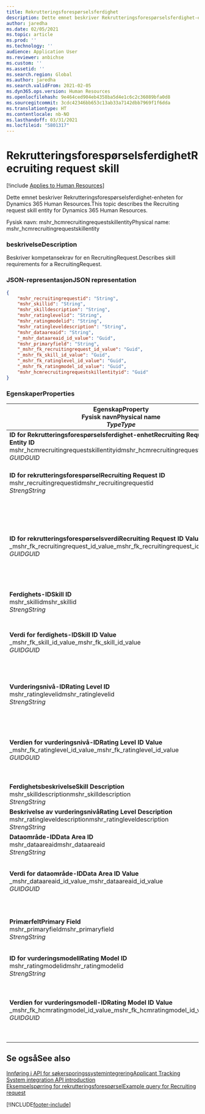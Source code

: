 ```yaml
---
title: Rekrutteringsforespørselsferdighet
description: Dette emnet beskriver Rekrutteringsforespørselsferdighet-enheten for Dynamics 365 Human Resources.
author: jaredha
ms.date: 02/05/2021
ms.topic: article
ms.prod: ''
ms.technology: ''
audience: Application User
ms.reviewer: anbichse
ms.custom: ''
ms.assetid: ''
ms.search.region: Global
ms.author: jaredha
ms.search.validFrom: 2021-02-05
ms.dyn365.ops.version: Human Resources
ms.openlocfilehash: 9e464ced904eb4358ba5d4e1c6c2c36089bfa0d8
ms.sourcegitcommit: 3cdc42346bb653c13ab33a7142dbb7969f1f6dda
ms.translationtype: HT
ms.contentlocale: nb-NO
ms.lasthandoff: 03/31/2021
ms.locfileid: "5801317"
---
```

# <a name="recruiting-request-skill"></a><span data-ttu-id="d5aa1-103">Rekrutteringsforespørselsferdighet</span><span class="sxs-lookup"><span data-stu-id="d5aa1-103">Recruiting request skill</span></span>

[!include [Applies to Human Resources](../includes/applies-to-hr.md)]

<span data-ttu-id="d5aa1-104">Dette emnet beskriver Rekrutteringsforespørselsferdighet-enheten for Dynamics 365 Human Resources.</span><span class="sxs-lookup"><span data-stu-id="d5aa1-104">This topic describes the Recruiting request skill entity for Dynamics 365 Human Resources.</span></span>

<span data-ttu-id="d5aa1-105">Fysisk navn: mshr_hcmrecruitingrequestskillentity</span><span class="sxs-lookup"><span data-stu-id="d5aa1-105">Physical name: mshr_hcmrecruitingrequestskillentity</span></span>

### <a name="description"></a><span data-ttu-id="d5aa1-106">beskrivelse</span><span class="sxs-lookup"><span data-stu-id="d5aa1-106">Description</span></span>

<span data-ttu-id="d5aa1-107">Beskriver kompetansekrav for en RecruitingRequest.</span><span class="sxs-lookup"><span data-stu-id="d5aa1-107">Describes skill requirements for a RecruitingRequest.</span></span>

### <a name="json-representation"></a><span data-ttu-id="d5aa1-108">JSON-representasjon</span><span class="sxs-lookup"><span data-stu-id="d5aa1-108">JSON representation</span></span>

```json
{
    "mshr_recruitingrequestid": "String",
    "mshr_skillid": "String",
    "mshr_skilldescription": "String",
    "mshr_ratinglevelid": "String",
    "mshr_ratingmodelid": "String",
    "mshr_ratingleveldescription": "String",
    "mshr_dataareaid": "String",
    "_mshr_dataareaid_id_value": "Guid",
    "mshr_primaryfield": "String",
    "_mshr_fk_recruitingrequest_id_value": "Guid",
    "_mshr_fk_skill_id_value": "Guid",
    "_mshr_fk_ratinglevel_id_value": "Guid",
    "_mshr_fk_ratingmodel_id_value": "Guid",
    "mshr_hcmrecruitingrequestskillentityid": "Guid"
}
```

### <a name="properties"></a><span data-ttu-id="d5aa1-109">Egenskaper</span><span class="sxs-lookup"><span data-stu-id="d5aa1-109">Properties</span></span>

| <span data-ttu-id="d5aa1-110">Egenskap</span><span class="sxs-lookup"><span data-stu-id="d5aa1-110">Property</span></span><br><span data-ttu-id="d5aa1-111">**Fysisk navn**</span><span class="sxs-lookup"><span data-stu-id="d5aa1-111">**Physical name**</span></span><br><span data-ttu-id="d5aa1-112">**_Type_**</span><span class="sxs-lookup"><span data-stu-id="d5aa1-112">**_Type_**</span></span> | <span data-ttu-id="d5aa1-113">Bruk</span><span class="sxs-lookup"><span data-stu-id="d5aa1-113">Use</span></span> | <span data-ttu-id="d5aa1-114">beskrivelse</span><span class="sxs-lookup"><span data-stu-id="d5aa1-114">Description</span></span> |
| --- | --- | --- |
| <span data-ttu-id="d5aa1-115">**ID for Rekrutteringsforespørselsferdighet-enhet**</span><span class="sxs-lookup"><span data-stu-id="d5aa1-115">**Recruiting Request Skill Entity ID**</span></span><br><span data-ttu-id="d5aa1-116">mshr_hcmrecruitingrequestskillentityid</span><span class="sxs-lookup"><span data-stu-id="d5aa1-116">mshr_hcmrecruitingrequestskillentityid</span></span><br><span data-ttu-id="d5aa1-117">*GUID*</span><span class="sxs-lookup"><span data-stu-id="d5aa1-117">*GUID*</span></span> | <span data-ttu-id="d5aa1-118">Skrivebeskyttet</span><span class="sxs-lookup"><span data-stu-id="d5aa1-118">Read-only</span></span><br><span data-ttu-id="d5aa1-119">Obligatorisk</span><span class="sxs-lookup"><span data-stu-id="d5aa1-119">Required</span></span> | <span data-ttu-id="d5aa1-120">Systemgenerert unik ID for posten **Rekrutteringsforespørselsferdighet**.</span><span class="sxs-lookup"><span data-stu-id="d5aa1-120">System-generated unique identifier for the **Recruiting Request Skill** record.</span></span> |
| <span data-ttu-id="d5aa1-121">**ID for rekrutteringsforespørsel**</span><span class="sxs-lookup"><span data-stu-id="d5aa1-121">**Recruiting Request ID**</span></span><br><span data-ttu-id="d5aa1-122">mshr_recruitingrequestid</span><span class="sxs-lookup"><span data-stu-id="d5aa1-122">mshr_recruitingrequestid</span></span><br><span data-ttu-id="d5aa1-123">*Streng*</span><span class="sxs-lookup"><span data-stu-id="d5aa1-123">*String*</span></span> | <span data-ttu-id="d5aa1-124">Skriv én gang</span><span class="sxs-lookup"><span data-stu-id="d5aa1-124">Write-once</span></span><br><span data-ttu-id="d5aa1-125">Obligatorisk</span><span class="sxs-lookup"><span data-stu-id="d5aa1-125">Required</span></span> | <span data-ttu-id="d5aa1-126">Den brukerlesbare unike identifikatoren for den tilknyttede rekrutteringsforespørselen.</span><span class="sxs-lookup"><span data-stu-id="d5aa1-126">The user-readable unique identifier of the associated recruiting request.</span></span> |
| <span data-ttu-id="d5aa1-127">**ID for rekrutteringsforespørselsverdi**</span><span class="sxs-lookup"><span data-stu-id="d5aa1-127">**Recruiting Request ID Value**</span></span><br><span data-ttu-id="d5aa1-128">_mshr_fk_recruitingrequest_id_value</span><span class="sxs-lookup"><span data-stu-id="d5aa1-128">_mshr_fk_recruitingrequest_id_value</span></span><br><span data-ttu-id="d5aa1-129">*GUID*</span><span class="sxs-lookup"><span data-stu-id="d5aa1-129">*GUID*</span></span> | <span data-ttu-id="d5aa1-130">Skrivebeskyttet</span><span class="sxs-lookup"><span data-stu-id="d5aa1-130">Read-only</span></span><br><span data-ttu-id="d5aa1-131">Obligatorisk</span><span class="sxs-lookup"><span data-stu-id="d5aa1-131">Required</span></span><br> <span data-ttu-id="d5aa1-132">Sekundærnøkkel: mshr_hcmrecruitingrequestentityid i mshr_hcmrecruitingrequestentity-enhet</span><span class="sxs-lookup"><span data-stu-id="d5aa1-132">Foreign key: mshr_hcmrecruitingrequestentityid of mshr_hcmrecruitingrequestentity entity</span></span> | <span data-ttu-id="d5aa1-133">Systemgenerert unik ID for den tilknyttede rekrutteringsforespørselen.</span><span class="sxs-lookup"><span data-stu-id="d5aa1-133">System-generated unique identifier of the associated recruiting request.</span></span> |
| <span data-ttu-id="d5aa1-134">**Ferdighets-ID**</span><span class="sxs-lookup"><span data-stu-id="d5aa1-134">**Skill ID**</span></span><br><span data-ttu-id="d5aa1-135">mshr_skillid</span><span class="sxs-lookup"><span data-stu-id="d5aa1-135">mshr_skillid</span></span><br><span data-ttu-id="d5aa1-136">*Streng*</span><span class="sxs-lookup"><span data-stu-id="d5aa1-136">*String*</span></span><br> | <span data-ttu-id="d5aa1-137">Skriv én gang</span><span class="sxs-lookup"><span data-stu-id="d5aa1-137">Write-once</span></span><br><span data-ttu-id="d5aa1-138">Obligatorisk</span><span class="sxs-lookup"><span data-stu-id="d5aa1-138">Required</span></span> | <span data-ttu-id="d5aa1-139">Den brukerlesbare unike identifikatoren for den påkrevde ferdigheten.</span><span class="sxs-lookup"><span data-stu-id="d5aa1-139">The user-readable unique identifier of the required skill.</span></span> |
| <span data-ttu-id="d5aa1-140">**Verdi for ferdighets-ID**</span><span class="sxs-lookup"><span data-stu-id="d5aa1-140">**Skill ID Value**</span></span><br><span data-ttu-id="d5aa1-141">_mshr_fk_skill_id_value</span><span class="sxs-lookup"><span data-stu-id="d5aa1-141">_mshr_fk_skill_id_value</span></span><br><span data-ttu-id="d5aa1-142">*GUID*</span><span class="sxs-lookup"><span data-stu-id="d5aa1-142">*GUID*</span></span> | <span data-ttu-id="d5aa1-143">Skrivebeskyttet</span><span class="sxs-lookup"><span data-stu-id="d5aa1-143">Read-only</span></span><br><span data-ttu-id="d5aa1-144">Obligatorisk</span><span class="sxs-lookup"><span data-stu-id="d5aa1-144">Required</span></span><br><span data-ttu-id="d5aa1-145">Sekundærnøkkel: mshr_hcmskillentityid i mshr_hcmskillentity-enhet</span><span class="sxs-lookup"><span data-stu-id="d5aa1-145">Foreign key: mshr_hcmskillentityid of mshr_hcmskillentity entity</span></span> | <span data-ttu-id="d5aa1-146">Systemgenerert unik identifikator for den nødvendige ferdigheten.</span><span class="sxs-lookup"><span data-stu-id="d5aa1-146">System-generated unique identifier of the required skill.</span></span> |
| <span data-ttu-id="d5aa1-147">**Vurderingsnivå-ID**</span><span class="sxs-lookup"><span data-stu-id="d5aa1-147">**Rating Level ID**</span></span><br><span data-ttu-id="d5aa1-148">mshr_ratinglevelid</span><span class="sxs-lookup"><span data-stu-id="d5aa1-148">mshr_ratinglevelid</span></span><br><span data-ttu-id="d5aa1-149">*Streng*</span><span class="sxs-lookup"><span data-stu-id="d5aa1-149">*String*</span></span> | <span data-ttu-id="d5aa1-150">Skriv én gang</span><span class="sxs-lookup"><span data-stu-id="d5aa1-150">Write-once</span></span><br><span data-ttu-id="d5aa1-151">Valgfri</span><span class="sxs-lookup"><span data-stu-id="d5aa1-151">Optional</span></span> | <span data-ttu-id="d5aa1-152">Den nødvendige ferdighetsnivåverdien som er valgt for jobben, basert på vurderingsmodellen som er tilordnet ferdigheten.</span><span class="sxs-lookup"><span data-stu-id="d5aa1-152">The required skill level value selected for the job, based on the rating model assigned to the skill.</span></span> |
| <span data-ttu-id="d5aa1-153">**Verdien for vurderingsnivå-ID**</span><span class="sxs-lookup"><span data-stu-id="d5aa1-153">**Rating Level ID Value**</span></span><br><span data-ttu-id="d5aa1-154">_mshr_fk_ratinglevel_id_value</span><span class="sxs-lookup"><span data-stu-id="d5aa1-154">_mshr_fk_ratinglevel_id_value</span></span><br><span data-ttu-id="d5aa1-155">*GUID*</span><span class="sxs-lookup"><span data-stu-id="d5aa1-155">*GUID*</span></span> | <span data-ttu-id="d5aa1-156">Skrivebeskyttet</span><span class="sxs-lookup"><span data-stu-id="d5aa1-156">Read-only</span></span><br><span data-ttu-id="d5aa1-157">Valgfri</span><span class="sxs-lookup"><span data-stu-id="d5aa1-157">Optional</span></span><br><span data-ttu-id="d5aa1-158">Sekundærnøkkel: mshr_hcmratinglevelentityid i mshr_hcmratinglevelentity-enhet</span><span class="sxs-lookup"><span data-stu-id="d5aa1-158">Foreign key: mshr_hcmratinglevelentityid of mshr_hcmratinglevelentity entity</span></span> | <span data-ttu-id="d5aa1-159">Systemgenerert unik identifikator for nivået.</span><span class="sxs-lookup"><span data-stu-id="d5aa1-159">System-generated unique identifier for the level.</span></span> |
| <span data-ttu-id="d5aa1-160">**Ferdighetsbeskrivelse**</span><span class="sxs-lookup"><span data-stu-id="d5aa1-160">**Skill Description**</span></span><br><span data-ttu-id="d5aa1-161">mshr_skilldescription</span><span class="sxs-lookup"><span data-stu-id="d5aa1-161">mshr_skilldescription</span></span><br><span data-ttu-id="d5aa1-162">*Streng*</span><span class="sxs-lookup"><span data-stu-id="d5aa1-162">*String*</span></span> | <span data-ttu-id="d5aa1-163">Skrivebeskyttet</span><span class="sxs-lookup"><span data-stu-id="d5aa1-163">Read-only</span></span><br><span data-ttu-id="d5aa1-164">Obligatorisk</span><span class="sxs-lookup"><span data-stu-id="d5aa1-164">Required</span></span> | <span data-ttu-id="d5aa1-165">Ferdighetsbeskrivelsen.</span><span class="sxs-lookup"><span data-stu-id="d5aa1-165">The skill description.</span></span> |
| <span data-ttu-id="d5aa1-166">**Beskrivelse av vurderingsnivå**</span><span class="sxs-lookup"><span data-stu-id="d5aa1-166">**Rating Level Description**</span></span><br><span data-ttu-id="d5aa1-167">mshr_ratingleveldescription</span><span class="sxs-lookup"><span data-stu-id="d5aa1-167">mshr_ratingleveldescription</span></span><br><span data-ttu-id="d5aa1-168">*Streng*</span><span class="sxs-lookup"><span data-stu-id="d5aa1-168">*String*</span></span> | <span data-ttu-id="d5aa1-169">Skrivebeskyttet</span><span class="sxs-lookup"><span data-stu-id="d5aa1-169">Read-only</span></span><br><span data-ttu-id="d5aa1-170">Valgfri</span><span class="sxs-lookup"><span data-stu-id="d5aa1-170">Optional</span></span> | <span data-ttu-id="d5aa1-171">Beskrivelsen av det valgte ferdighetsnivået.</span><span class="sxs-lookup"><span data-stu-id="d5aa1-171">The description of the selected skill level.</span></span> |
| <span data-ttu-id="d5aa1-172">**Dataområde-ID**</span><span class="sxs-lookup"><span data-stu-id="d5aa1-172">**Data Area ID**</span></span><br><span data-ttu-id="d5aa1-173">mshr_dataareaid</span><span class="sxs-lookup"><span data-stu-id="d5aa1-173">mshr_dataareaid</span></span><br><span data-ttu-id="d5aa1-174">*Streng*</span><span class="sxs-lookup"><span data-stu-id="d5aa1-174">*String*</span></span> | <span data-ttu-id="d5aa1-175">Lese/skrive</span><span class="sxs-lookup"><span data-stu-id="d5aa1-175">Read/write</span></span><br><span data-ttu-id="d5aa1-176">Valgfri</span><span class="sxs-lookup"><span data-stu-id="d5aa1-176">Optional</span></span> | <span data-ttu-id="d5aa1-177">Angir den juridiske enheten (firmaet).</span><span class="sxs-lookup"><span data-stu-id="d5aa1-177">Specifies the legal entity (company).</span></span> |
| <span data-ttu-id="d5aa1-178">**Verdi for dataområde-ID**</span><span class="sxs-lookup"><span data-stu-id="d5aa1-178">**Data Area ID Value**</span></span><br><span data-ttu-id="d5aa1-179">_mshr_dataareaid_id_value</span><span class="sxs-lookup"><span data-stu-id="d5aa1-179">_mshr_dataareaid_id_value</span></span><br><span data-ttu-id="d5aa1-180">*GUID*</span><span class="sxs-lookup"><span data-stu-id="d5aa1-180">*GUID*</span></span> | <span data-ttu-id="d5aa1-181">Skrivebeskyttet</span><span class="sxs-lookup"><span data-stu-id="d5aa1-181">Read-only</span></span><br><span data-ttu-id="d5aa1-182">Valgfri</span><span class="sxs-lookup"><span data-stu-id="d5aa1-182">Optional</span></span><br><span data-ttu-id="d5aa1-183">Sekundærnøkkel: cdm_companyid i cdm_company-enhet</span><span class="sxs-lookup"><span data-stu-id="d5aa1-183">Foreign key: cdm_companyid of cdm_company entity</span></span> | <span data-ttu-id="d5aa1-184">Systemgenerert GUID-verdi som identifiserer den juridiske enheten (firmaet).</span><span class="sxs-lookup"><span data-stu-id="d5aa1-184">System-generated GUID value identifying the legal entity (company).</span></span> |
| <span data-ttu-id="d5aa1-185">**Primærfelt**</span><span class="sxs-lookup"><span data-stu-id="d5aa1-185">**Primary Field**</span></span><br><span data-ttu-id="d5aa1-186">mshr_primaryfield</span><span class="sxs-lookup"><span data-stu-id="d5aa1-186">mshr_primaryfield</span></span><br><span data-ttu-id="d5aa1-187">*Streng*</span><span class="sxs-lookup"><span data-stu-id="d5aa1-187">*String*</span></span> | <span data-ttu-id="d5aa1-188">Skrivebeskyttet</span><span class="sxs-lookup"><span data-stu-id="d5aa1-188">Read-only</span></span><br><span data-ttu-id="d5aa1-189">Obligatorisk</span><span class="sxs-lookup"><span data-stu-id="d5aa1-189">Required</span></span> | <span data-ttu-id="d5aa1-190">Sammenslåing av rekrutteringsforespørselsverdi og ferdighets-ID som en annen metode for å identifisere posten entydig.</span><span class="sxs-lookup"><span data-stu-id="d5aa1-190">Concatenation of Recruiting Request value and Skill ID as another method to uniquely identify the record.</span></span> |
| <span data-ttu-id="d5aa1-191">**ID for vurderingsmodell**</span><span class="sxs-lookup"><span data-stu-id="d5aa1-191">**Rating Model ID**</span></span><br><span data-ttu-id="d5aa1-192">mshr_ratingmodelid</span><span class="sxs-lookup"><span data-stu-id="d5aa1-192">mshr_ratingmodelid</span></span><br><span data-ttu-id="d5aa1-193">*Streng*</span><span class="sxs-lookup"><span data-stu-id="d5aa1-193">*String*</span></span> | <span data-ttu-id="d5aa1-194">Lese/skrive</span><span class="sxs-lookup"><span data-stu-id="d5aa1-194">Read-write</span></span><br><span data-ttu-id="d5aa1-195">Obligatorisk</span><span class="sxs-lookup"><span data-stu-id="d5aa1-195">Required</span></span> | <span data-ttu-id="d5aa1-196">Vurderingsmodellen som brukes til å vurdere ferdigheten.</span><span class="sxs-lookup"><span data-stu-id="d5aa1-196">The rating model used to rate the skill.</span></span> |
| <span data-ttu-id="d5aa1-197">**Verdien for vurderingsmodell-ID**</span><span class="sxs-lookup"><span data-stu-id="d5aa1-197">**Rating Model ID Value**</span></span><br><span data-ttu-id="d5aa1-198">_mshr_fk_hcmratingmodel_id_value</span><span class="sxs-lookup"><span data-stu-id="d5aa1-198">_mshr_fk_hcmratingmodel_id_value</span></span><br><span data-ttu-id="d5aa1-199">*GUID*</span><span class="sxs-lookup"><span data-stu-id="d5aa1-199">*GUID*</span></span> | <span data-ttu-id="d5aa1-200">Skrivebeskyttet</span><span class="sxs-lookup"><span data-stu-id="d5aa1-200">Read-only</span></span><br><span data-ttu-id="d5aa1-201">Obligatorisk</span><span class="sxs-lookup"><span data-stu-id="d5aa1-201">Required</span></span><br><span data-ttu-id="d5aa1-202">Sekundærnøkkel: mshr_hcmratingmodelentityid i mshr_hcmratingmodelentity-enhet</span><span class="sxs-lookup"><span data-stu-id="d5aa1-202">Foreign key: mshr_hcmratingmodelentityid of mshr_hcmratingmodelentity entity</span></span> | <span data-ttu-id="d5aa1-203">Systemgenerert unik identifikator for vurderingsmodellen som brukes til å vurdere ferdigheten.</span><span class="sxs-lookup"><span data-stu-id="d5aa1-203">System-generated unique identifier of the rating model used to rate the skill.</span></span> |

## <a name="see-also"></a><span data-ttu-id="d5aa1-204">Se også</span><span class="sxs-lookup"><span data-stu-id="d5aa1-204">See also</span></span>

[<span data-ttu-id="d5aa1-205">Innføring i API for søkersporingssystemintegrering</span><span class="sxs-lookup"><span data-stu-id="d5aa1-205">Applicant Tracking System integration API introduction</span></span>](hr-admin-integration-ats-api-introduction.md)<br>
[<span data-ttu-id="d5aa1-206">Eksempelspørring for rekrutteringsforespørsel</span><span class="sxs-lookup"><span data-stu-id="d5aa1-206">Example query for Recruiting request</span></span>](hr-admin-integration-ats-api-recruiting-request-example-query.md)


[!INCLUDE[footer-include](../includes/footer-banner.md)]